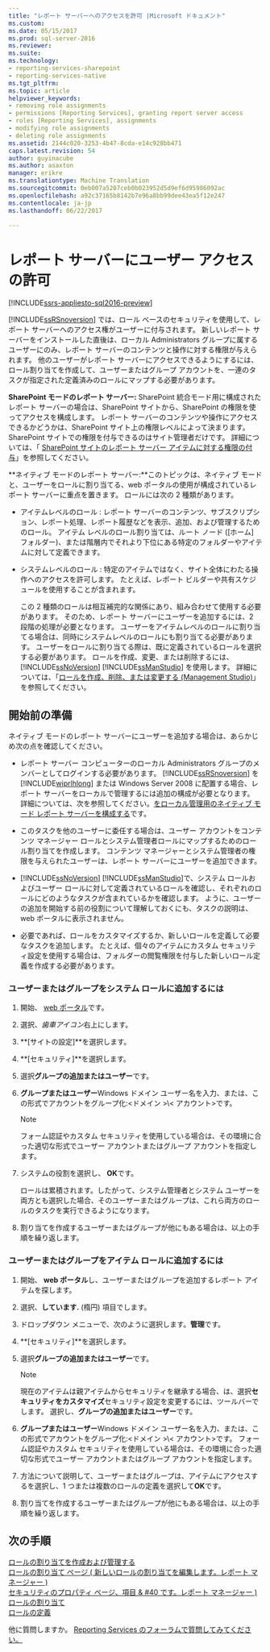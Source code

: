 ```yaml
---
title: "レポート サーバーへのアクセスを許可 |Microsoft ドキュメント"
ms.custom: 
ms.date: 05/15/2017
ms.prod: sql-server-2016
ms.reviewer: 
ms.suite: 
ms.technology:
- reporting-services-sharepoint
- reporting-services-native
ms.tgt_pltfrm: 
ms.topic: article
helpviewer_keywords:
- removing role assignments
- permissions [Reporting Services], granting report server access
- roles [Reporting Services], assignments
- modifying role assignments
- deleting role assignments
ms.assetid: 2144c020-3253-4b47-8cda-e14c928bb471
caps.latest.revision: 54
author: guyinacube
ms.author: asaxton
manager: erikre
ms.translationtype: Machine Translation
ms.sourcegitcommit: 0eb007a5207ceb0b023952d5d9ef6d95986092ac
ms.openlocfilehash: a92c37165b8142b7e96a8bb99dee43ea5f12e247
ms.contentlocale: ja-jp
ms.lasthandoff: 06/22/2017

---
```

# <a name="grant-user-access-to-a-report-server"></a>レポート サーバーにユーザー アクセスの許可

[!INCLUDE[ssrs-appliesto-sql2016-preview](../../includes/ssrs-appliesto-sql2016-preview.md)]

[!INCLUDE[ssRSnoversion](../../includes/ssrsnoversion-md.md)] では、ロール ベースのセキュリティを使用して、レポート サーバーへのアクセス権がユーザーに付与されます。 新しいレポート サーバーをインストールした直後は、ローカル Administrators グループに属するユーザーにのみ、レポート サーバーのコンテンツと操作に対する権限が与えられます。 他のユーザーがレポート サーバーにアクセスできるようにするには、ロール割り当てを作成して、ユーザーまたはグループ アカウントを、一連のタスクが指定された定義済みのロールにマップする必要があります。

 **SharePoint モードのレポート サーバー:** SharePoint 統合モード用に構成されたレポート サーバーの場合は、SharePoint サイトから、SharePoint の権限を使ってアクセスを構成します。 レポート サーバーのコンテンツや操作にアクセスできるかどうかは、SharePoint サイト上の権限レベルによって決まります。 SharePoint サイトでの権限を付与できるのはサイト管理者だけです。 詳細については、「 [SharePoint サイトのレポート サーバー アイテムに対する権限の付与](../../reporting-services/security/granting-permissions-on-report-server-items-on-a-sharepoint-site.md)」を参照してください。

 **ネイティブ モードのレポート サーバー:**このトピックは、ネイティブ モードと、ユーザーをロールに割り当てる、web ポータルの使用が構成されているレポート サーバーに重点を置きます。 ロールには次の 2 種類があります。

- アイテムレベルのロール : レポート サーバーのコンテンツ、サブスクリプション、レポート処理、レポート履歴などを表示、追加、および管理するためのロール。 アイテム レベルのロール割り当ては、ルート ノード ([ホーム] フォルダー)、または階層内でそれより下位にある特定のフォルダーやアイテムに対して定義できます。

- システムレベルのロール : 特定のアイテムではなく、サイト全体にわたる操作へのアクセスを許可します。 たとえば、レポート ビルダーや共有スケジュールを使用することが含まれます。

    この 2 種類のロールは相互補完的な関係にあり、組み合わせて使用する必要があります。 そのため、レポート サーバーにユーザーを追加するには、2 段階の処理が必要となります。 ユーザーをアイテムレベルのロールに割り当てる場合は、同時にシステムレベルのロールにも割り当てる必要があります。 ユーザーをロールに割り当てる際は、既に定義されているロールを選択する必要があります。 ロールを作成、変更、または削除するには、[!INCLUDE[ssNoVersion](../../includes/ssnoversion-md.md)] [!INCLUDE[ssManStudio](../../includes/ssmanstudio-md.md)] を使用します。 詳細については、「[ロールを作成、削除、または変更する (Management Studio)](../../reporting-services/security/role-definitions-create-delete-or-modify.md)」を参照してください。

## <a name="before-you-start"></a>開始前の準備

ネイティブ モードのレポート サーバーにユーザーを追加する場合は、あらかじめ次の点を確認してください。

- レポート サーバー コンピューターのローカル Administrators グループのメンバーとしてログインする必要があります。 [!INCLUDE[ssRSnoversion](../../includes/ssrsnoversion-md.md)] を [!INCLUDE[wiprlhlong](../../includes/wiprlhlong-md.md)] または Windows Server 2008 に配置する場合、レポート サーバーをローカルで管理するには追加の構成が必要となります。 詳細については、次を参照してください。[をローカル管理用のネイティブ モード レポート サーバーを構成する](../../reporting-services/report-server/configure-a-native-mode-report-server-for-local-administration-ssrs.md)です。

- このタスクを他のユーザーに委任する場合は、ユーザー アカウントをコンテンツ マネージャー ロールとシステム管理者ロールにマップするためのロール割り当てを作成します。 コンテンツ マネージャーとシステム管理者の権限を与えられたユーザーは、レポート サーバーにユーザーを追加できます。

- [!INCLUDE[ssNoVersion](../../includes/ssnoversion-md.md)] [!INCLUDE[ssManStudio](../../includes/ssmanstudio-md.md)]で、システム ロールおよびユーザー ロールに対して定義されているロールを確認し、それぞれのロールにどのようなタスクが含まれているかを確認します。 ように、ユーザーの追加を開始する前の役割について理解しておくにも、タスクの説明は、web ポータルに表示されません。

- 必要であれば、ロールをカスタマイズするか、新しいロールを定義して必要なタスクを追加します。 たとえば、個々のアイテムにカスタム セキュリティ設定を使用する場合は、フォルダーの閲覧権限を付与した新しいロール定義を作成する必要があります。

### <a name="to-add-a-user-or-group-to-a-system-role"></a>ユーザーまたはグループをシステム ロールに追加するには

1. 開始、 [web ポータル](../web-portal-ssrs-native-mode.md)です。

2. 選択、*歯車アイコン*右上にします。

3. **[サイトの設定]**を選択します。

4. **[セキュリティ]**を選択します。

5. 選択**グループの追加またはユーザー**です。

6. **グループまたはユーザー**Windows ドメイン ユーザー名を入力、または、この形式でアカウントをグループ化:\<ドメイン >\\< アカウント\>です。 

    > [!NOTE]
    > フォーム認証やカスタム セキュリティを使用している場合は、その環境に合った適切な形式でユーザー アカウントまたはグループ アカウントを指定します。

7. システムの役割を選択し、 **OK**です。

    ロールは累積されます。したがって、システム管理者とシステム ユーザーを両方とも選択した場合、そのユーザーまたはグループは、これら両方のロールのタスクを実行できるようになります。

8. 割り当てを作成するユーザーまたはグループが他にもある場合は、以上の手順を繰り返します。

### <a name="to-add-a-user-or-group-to-an-item-role"></a>ユーザーまたはグループをアイテム ロールに追加するには

1. 開始、 **web ポータル**し、ユーザーまたはグループを追加するレポート アイテムを探します。

2. 選択、**しています.** (楕円) 項目でします。

3. ドロップダウン メニューで、次のように選択します。**管理**です。

4. **[セキュリティ]**を選択します。

5. 選択**グループの追加またはユーザー**です。

    > [!NOTE]
    > 現在のアイテムは親アイテムからセキュリティを継承する場合、は、選択**セキュリティをカスタマイズ**セキュリティ設定を変更するには、ツールバーでします。 選択し、**グループの追加またはユーザー**です。

6. **グループまたはユーザー**Windows ドメイン ユーザー名を入力、または、この形式でアカウントをグループ化:\<ドメイン >\\< アカウント\>です。 フォーム認証やカスタム セキュリティを使用している場合は、その環境に合った適切な形式でユーザー アカウントまたはグループ アカウントを指定します。

7. 方法について説明して、ユーザーまたはグループは、アイテムにアクセスするを選択し、1 つまたは複数のロールの定義を選択して**OK**です。

8. 割り当てを作成するユーザーまたはグループが他にもある場合は、以上の手順を繰り返します。

## <a name="next-steps"></a>次の手順

[ロールの割り当てを作成および管理する](../../reporting-services/security/create-and-manage-role-assignments.md)   
[ロールの割り当て ページ &#40; 新しいロールの割り当てを編集します。レポート マネージャー &#41;](http://msdn.microsoft.com/library/3319ced0-4b86-42af-b18d-da41a625113c)   
[セキュリティのプロパティ ページ、項目 & #40 です。レポート マネージャー &#41;](http://msdn.microsoft.com/library/351b8503-354f-4b1b-a7ac-f1245d978da0)   
[ロールの割り当て](../../reporting-services/security/role-assignments.md)   
[ロールの定義](../../reporting-services/security/role-definitions.md)  

他に質問しますか。 [Reporting Services のフォーラムで質問してみてください。](http://go.microsoft.com/fwlink/?LinkId=620231)
